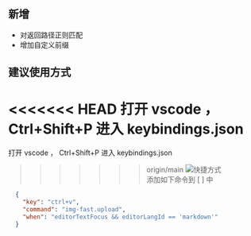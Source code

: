 ## 新增
- 对返回路径正则匹配
- 增加自定义前缀

## 建议使用方式
<<<<<<< HEAD
打开 vscode ， Ctrl+Shift+P 进入 keybindings.json  
=======
打开 vscode ， Ctrl+Shift+P 进入 keybindings.json 
>>>>>>> origin/main
![快捷方式](https://zxsos.pages.dev/file/pic/1747486818389_20250517210011244.webp)  
添加如下命令到 [ ] 中
```json 
  {
    "key": "ctrl+v",
    "command": "img-fast.upload",
    "when": "editorTextFocus && editorLangId == 'markdown'"
  }
```

